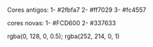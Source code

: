 Cores antigos:
1-  #2fbfa7
2- #ff7029
3- #fc4557

cores novas:
1- #FCD600
2- #337633

rgba(0, 128, 0, 0.5);
rgba(252, 214, 0, 1)
